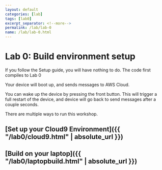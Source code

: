 ```yaml
---
layout: default
categories: [lab]
tags: [lab0]
excerpt_separator: <!--more-->
permalink: /lab/lab-0
name: /lab/lab-0.html
---
```


# Lab 0: Build environment setup #

If you follow the Setup guide, you will have nothing to do. The code first compiles to Lab 0

Your device will boot up, and sends messages to AWS Cloud.

You can wake up the device by pressing the front button. This will trigger a full restart of the device, and device will go back to send messages after a couple seconds.
<!--more-->

There are multiple ways to run this workshop.

## [Set up your Cloud9 Environment]({{ "/lab0/cloud9.html" | absolute_url }})

## [Build on your laptop]({{ "/lab0/laptopbuild.html" | absolute_url }})
